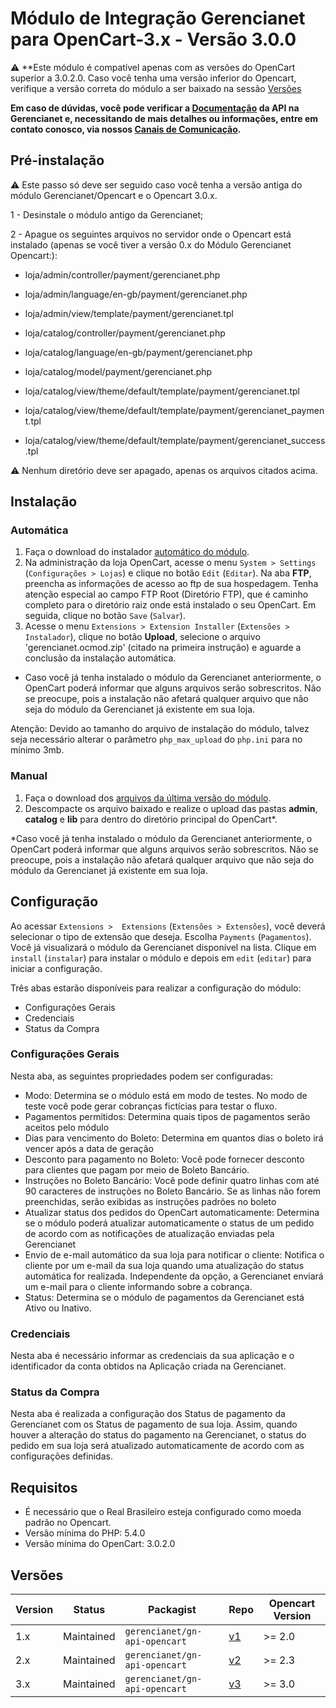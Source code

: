 # Módulo de Integração Gerencianet para OpenCart-3.x - Versão 3.0.0 #

:warning: **Este módulo é compatível apenas com as versões do OpenCart superior a 3.0.2.0. Caso você tenha uma versão inferior do Opencart, verifique a versão correta do módulo a ser baixado na sessão [Versões](#versoes)

**Em caso de dúvidas, você pode verificar a [Documentação](https://docs.gerencianet.com.br) da API na Gerencianet e, necessitando de mais detalhes ou informações, entre em contato conosco, via nossos [Canais de Comunicação](https://gerencianet.com.br/central-de-ajuda).**

## Pré-instalação

:warning: Este passo só deve ser seguido caso você tenha a versão antiga do módulo Gerencianet/Opencart e o Opencart 3.0.x.

1 - Desinstale o módulo antigo da Gerencianet;

2 - Apague os seguintes arquivos no servidor onde o Opencart está instalado (apenas se você tiver a versão 0.x do Módulo Gerencianet Opencart:):

- loja/admin/controller/payment/gerencianet.php
- loja/admin/language/en-gb/payment/gerencianet.php
- loja/admin/view/template/payment/gerencianet.tpl

- loja/catalog/controller/payment/gerencianet.php
- loja/catalog/language/en-gb/payment/gerencianet.php
- loja/catalog/model/payment/gerencianet.php
- loja/catalog/view/theme/default/template/payment/gerencianet.tpl
- loja/catalog/view/theme/default/template/payment/gerencianet_payment.tpl
- loja/catalog/view/theme/default/template/payment/gerencianet_success.tpl

:warning: Nenhum diretório deve ser apagado, apenas os arquivos citados acima.

## Instalação

### Automática

1. Faça o download do instalador [automático do módulo](auto/).
2. Na administração da loja OpenCart, acesse o menu `System > Settings` (`Configurações > Lojas`) e clique no botão `Edit` (`Editar`). Na aba **FTP**, preencha as informações de acesso ao ftp de sua hospedagem. Tenha atenção especial ao campo FTP Root (Diretório FTP), que é caminho completo para o diretório raiz onde está instalado o seu OpenCart. Em seguida, clique no botão `Save` (`Salvar`).
3. Acesse o menu `Extensions > Extension Installer` (`Extensões > Instalador`), clique no botão **Upload**, selecione o arquivo 'gerencianet.ocmod.zip' (citado na primeira instrução) e aguarde a conclusão da instalação automática.

* Caso você já tenha instalado o módulo da Gerencianet anteriormente, o OpenCart poderá informar que alguns arquivos serão sobrescritos. Não se preocupe, pois a instalação não afetará qualquer arquivo que não seja do módulo da Gerencianet já existente em sua loja.

Atenção: Devido ao tamanho do arquivo de instalação do módulo, talvez seja necessário alterar o parâmetro `php_max_upload` do `php.ini` para no mínimo 3mb.


### Manual

1. Faça o download dos [arquivos da última versão do módulo](manual/).
2. Descompacte os arquivo baixado e realize o upload das pastas **admin**, **catalog** e **lib** para dentro do diretório principal do OpenCart*.

*Caso você já tenha instalado o módulo da Gerencianet anteriormente, o OpenCart poderá informar que alguns arquivos serão sobrescritos. Não se preocupe, pois a instalação não afetará qualquer arquivo que não seja do módulo da Gerencianet já existente em sua loja.


## Configuração

Ao acessar `Extensions >  Extensions` (`Extensões > Extensões`), você deverá selecionar o tipo de extensão que deseja. Escolha `Payments` (`Pagamentos`). Você já visualizará o módulo da Gerencianet disponível na lista. Clique em `install` (`instalar`) para instalar o módulo e depois em `edit` (`editar`) para iniciar a configuração.

Três abas estarão disponíveis para realizar a configuração do módulo:

* Configurações Gerais
* Credenciais
* Status da Compra

### Configurações Gerais

Nesta aba, as seguintes propriedades podem ser configuradas:
* Modo: Determina se o módulo está em modo de testes. No modo de teste você pode gerar cobranças fictícias para testar o fluxo.
* Pagamentos permitidos: Determina quais tipos de pagamentos serão aceitos pelo módulo
* Dias para vencimento do Boleto: Determina em quantos dias o boleto irá vencer após a data de geração
* Desconto para pagamento no Boleto: Você pode fornecer desconto para clientes que pagam por meio de Boleto Bancário.
* Instruções no Boleto Bancário: Você pode definir quatro linhas com até 90 caracteres de instruções no Boleto Bancário. Se as linhas não forem preenchidas, serão exibidas as instruções padrões no boleto
* Atualizar status dos pedidos do OpenCart automaticamente: Determina se o módulo poderá atualizar automaticamente o status de um pedido de acordo com as notificações de atualização enviadas pela Gerencianet
* Envio de e-mail automático da sua loja para notificar o cliente: Notifica o cliente por um e-mail da sua loja quando uma atualização do status automática for realizada. Independente da opção, a Gerencianet enviará um e-mail para o cliente informando sobre a cobrança.
* Status: Determina se o módulo de pagamentos da Gerencianet está Ativo ou Inativo.

### Credenciais

Nesta aba é necessário informar as credenciais da sua aplicação e o identificador da conta obtidos na Aplicação criada na Gerencianet.

### Status da Compra

Nesta aba é realizada a configuração dos Status de pagamento da Gerencianet com os Status de pagamento de sua loja. Assim, quando houver a alteração do status do pagamento na Gerencianet,  o status do pedido em sua loja será atualizado automaticamente de acordo com as configurações definidas.

## Requisitos

* É necessário que o Real Brasileiro esteja configurado como moeda padrão no Opencart.
* Versão mínima do PHP: 5.4.0
* Versão mínima do OpenCart: 3.0.2.0


## Versões

| Version | Status | Packagist | Repo | Opencart Version |
| --- | --- | --- | --- | --- |
| 1.x | Maintained | `gerencianet/gn-api-opencart` | [v1](https://github.com/gerencianet/gn-api-opencart/tree/1.x) | \>= 2.0 |
| 2.x | Maintained | `gerencianet/gn-api-opencart` | [v2](https://github.com/gerencianet/gn-api-opencart/tree/2.x) | \>= 2.3 |
| 3.x | Maintained | `gerencianet/gn-api-opencart` | [v3](https://github.com/gerencianet/gn-api-opencart) | \>= 3.0 |
